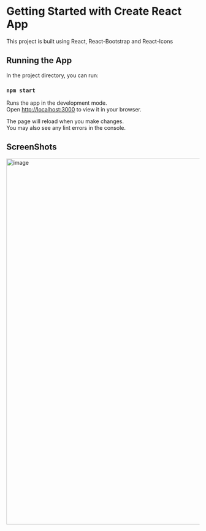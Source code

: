# Getting Started with Create React App

This project is built using React, React-Bootstrap and React-Icons

## Running the App

In the project directory, you can run:

### `npm start`

Runs the app in the development mode.\
Open [http://localhost:3000](http://localhost:3000) to view it in your browser.

The page will reload when you make changes.\
You may also see any lint errors in the console.

## ScreenShots

<img width="956" alt="image" src="https://user-images.githubusercontent.com/89244152/229028624-21373c2f-7077-435d-9466-48e1e6199597.png">